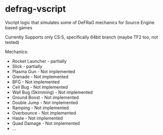 # defrag-vscript
Vscript logic that simulates some of DeFRaG mechanics for Source Engine based games

Currently Supports only CS:S, specifically 64bit branch (maybe TF2 too, not tested)

Mechanics:
- Rocket Launcher       - partially
- Slick                 - partially
- Plasma Gun            - Not implemented
- Grenade               - Not implemented
- BFG                   - Not implemented
- Ceil Bug              - Not implemented
- Wall Bug (Skimming)   - Not implemented
- Ground Boost          - Not implemented
- Double Jump           - Not implemented
- Ramping               - Not implemented
- Overbounce            - Not implemented
- Haste                 - Not implemented
- Quad Damage           - Not implemented
- ...
